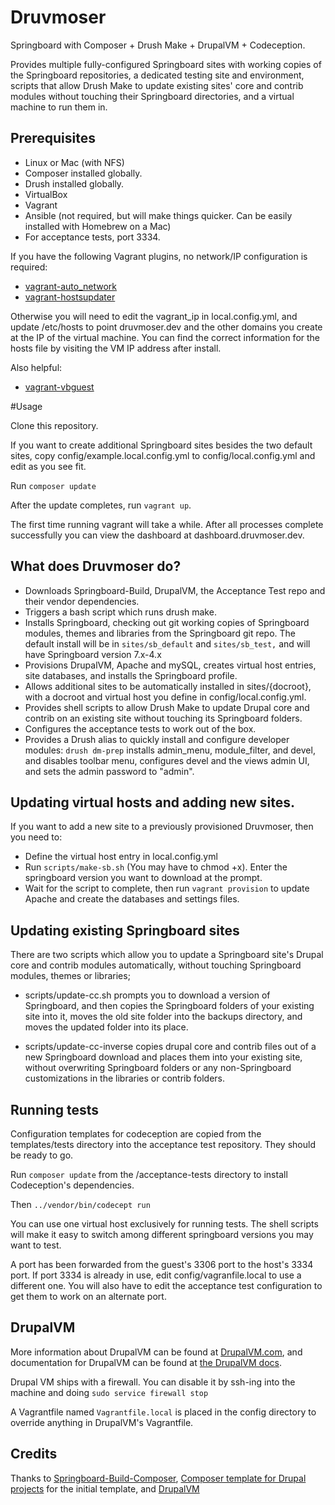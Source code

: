 # Druvmoser

Springboard with Composer + Drush Make + DrupalVM + Codeception.

Provides multiple fully-configured Springboard sites with working copies of the Springboard repositories,
a dedicated testing site and environment, scripts that allow Drush Make to update existing sites' core and
contrib modules without touching their Springboard directories, and a virtual machine to run them in.

## Prerequisites

- Linux or Mac (with NFS)
- Composer installed globally.
- Drush installed globally.
- VirtualBox
- Vagrant
- Ansible (not required, but will make things quicker. Can be easily installed with Homebrew on a Mac)
- For acceptance tests, port 3334.

If you have the following Vagrant plugins, no network/IP configuration is required:

- [vagrant-auto_network](https://github.com/oscar-stack/vagrant-auto_network)
- [vagrant-hostsupdater](https://github.com/cogitatio/vagrant-hostsupdater)

Otherwise you will need to edit the vagrant_ip in local.config.yml, and update /etc/hosts to
point druvmoser.dev and the other domains you create at the IP of the virtual machine. You can find the
correct information for the hosts file by visiting the VM IP address after install.

Also helpful:

- [vagrant-vbguest](https://github.com/dotless-de/vagrant-vbguest)

#Usage

Clone this repository.

If you want to create additional Springboard sites besides the two default sites, copy config/example.local.config.yml to
config/local.config.yml and edit as you see fit.

Run `composer update`

After the update completes, run `vagrant up`.

The first time running vagrant will take a while. After all processes complete successfully
you can view the dashboard at dashboard.druvmoser.dev.

## What does Druvmoser do?

* Downloads Springboard-Build, DrupalVM, the Acceptance Test repo and their vendor dependencies.
* Triggers a bash script which runs drush make.
* Installs Springboard, checking out git working copies of Springboard modules, themes and libraries from the
Springboard git repo. The default install will be in `sites/sb_default` and `sites/sb_test,` and will have Springboard
 version 7.x-4.x
* Provisions DrupalVM, Apache and mySQL, creates virtual host entries, site databases, and installs the Springboard
profile.
* Allows additional sites to be automatically installed in sites/{docroot}, with a docroot and virtual host you define
in config/local.config.yml.
* Provides shell scripts to allow Drush Make to update Drupal core and contrib on an existing site without touching its
Springboard folders.
* Configures the acceptance tests to work out of the box.
* Provides a Drush alias to quickly install and configure developer modules: `drush dm-prep` installs admin_menu,
module_filter, and devel, and disables toolbar menu, configures devel and the views admin UI, and sets the admin
password to "admin".

## Updating virtual hosts and adding new sites.

If you want to add a new site to a previously provisioned Druvmoser, then you need to:
* Define the virtual host entry in local.config.yml
* Run `scripts/make-sb.sh` (You may have to chmod +x). Enter the springboard version you want to download at the prompt.
* Wait for the script to complete, then run `vagrant provision` to update Apache
and create the databases and settings files.

## Updating existing Springboard sites

There are two scripts which allow you to update a Springboard site's Drupal core and contrib modules automatically,
without touching Springboard modules, themes or libraries;

* scripts/update-cc.sh prompts you to download a version of Springboard, and then copies
the Springboard folders of your existing site into it, moves the old site folder into the backups directory, and moves
the updated folder into its place.

* scripts/update-cc-inverse copies drupal core and contrib files out of a new Springboard download and places them into
your existing site, without overwriting Springboard folders or any non-Springboard customizations in the libraries or
contrib folders.

## Running tests

Configuration templates for codeception are copied from the templates/tests directory into the acceptance test
repository. They should be ready to go.

Run `composer update` from the /acceptance-tests directory to install Codeception's dependencies.

Then `../vendor/bin/codecept run`

You can use one virtual host exclusively for running tests. The shell scripts
will make it easy to switch among different springboard versions you may want to test.

A port has been forwarded from the guest's 3306 port to the host's 3334 port. If port 3334 is already in use,
edit config/vagranfile.local to use a different one. You will also have to edit the acceptance test configuration
to get them to work on an alternate port.


## DrupalVM

More information about DrupalVM can be found at [DrupalVM.com](http://drupalvm.com/),
and documentation for DrupalVM can be found at [the DrupalVM docs](http://docs.drupalvm.com/).

Drupal VM ships with a firewall. You can disable it by ssh-ing into the machine and doing `sudo service firewall stop`

A Vagrantfile named `Vagrantfile.local` is placed in the config directory to override anything in
DrupalVM's Vagrantfile.

## Credits

Thanks to [Springboard-Build-Composer](https://github.com/robertromore/Springboard-Build-Composer), [Composer template
 for Drupal projects](https://github.com/drupal-composer/drupal-project/tree/7.x) for the initial template, and
 [DrupalVM](https://www.drupalvm.com/)
